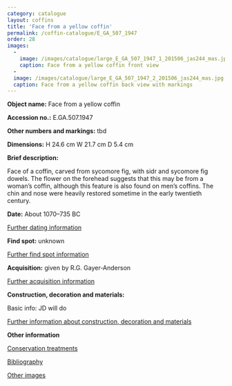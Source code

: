```yaml
---
category: catalogue
layout: coffins
title: 'Face from a yellow coffin'
permalink: /coffin-catalogue/E_GA_507_1947
order: 28
images: 
  -
    image: /images/catalogue/large_E_GA_507_1947_1_201506_jas244_mas.jpg
    caption: Face from a yellow coffin front view
  -
  image: /images/catalogue/large_E_GA_507_1947_2_201506_jas244_mas.jpg
  caption: Face from a yellow coffin back view with markings 
---
```


**Object name:** 
Face from a yellow coffin


**Accession no.:** 
E.GA.507.1947

**Other numbers and markings:**
tbd

**Dimensions:** 
H 24.6 cm
W 21.7 cm
D 5.4 cm

**Brief description:** 

Face of a coffin, carved from sycomore fig, with sidr and sycomore fig dowels. The flower on the forehead suggests that this may be from a woman’s coffin, although this feature is also found on men’s coffins. The chin and nose were heavily restored sometime in the early twentieth century. 


**Date:**
About 1070–735 BC

[Further dating information](/catalogue_extras/E_GA_507_1947_dating)

**Find spot:**
unknown

[Further find spot information](/catalogue_extras/E_GA_507_1947_findspot)

**Acquisition:**
given by R.G. Gayer-Anderson

[Further acquisition information](/catalogue_extras/E_GA_507_1947_acquisition)

**Construction, decoration and materials:**

Basic info: JD will do

[Further information about construction, decoration and materials](/catalogue_extras/E_GA_507_1947_materials)


**Other information**

[Conservation treatments](/catalogue_extras/E_GA_507_1947_conservation)

[Bibliography](/catalogue_extras/E_GA_507_1947_bibliography)

[Other images](/catalogue_extras/E_GA_507_1947_imagesheet)


